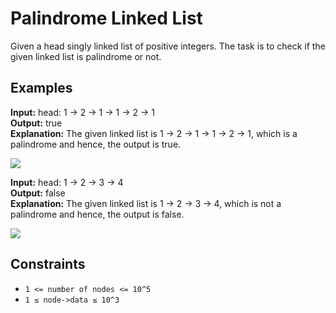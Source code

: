 # Palindrome Linked List

Given a head singly linked list of positive integers. The task is to check if the given linked list is palindrome or not.

## Examples

**Input:** head: 1 -> 2 -> 1 -> 1 -> 2 -> 1  
**Output:** true  
**Explanation:** The given linked list is 1 -> 2 -> 1 -> 1 -> 2 -> 1, which is a palindrome and hence, the output is true.

![](https://media.geeksforgeeks.org/img-practice/prod/addEditProblem/700391/Web/Other/blobid0_1722089787.png)

**Input:** head: 1 -> 2 -> 3 -> 4  
**Output:** false  
**Explanation:** The given linked list is 1 -> 2 -> 3 -> 4, which is not a palindrome and hence, the output is false.

![](https://media.geeksforgeeks.org/img-practice/prod/addEditProblem/700391/Web/Other/blobid1_1722089845.png)

## Constraints

- `1 <= number of nodes <= 10^5`
- `1 ≤ node->data ≤ 10^3`
